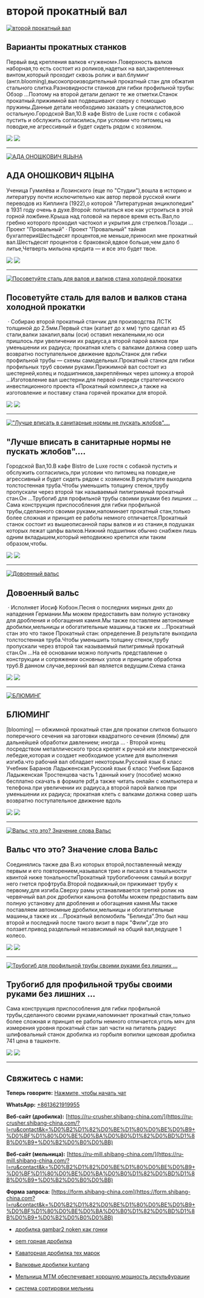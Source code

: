 # второй прокатный вал

<a href="https://swt.shibang-china.com/?l=ru&img&k=%D0%B2%D1%82%D0%BE%D1%80%D0%BE%D0%B9+%D0%BF%D1%80%D0%BE%D0%BA%D0%B0%D1%82%D0%BD%D1%8B%D0%B9+%D0%B2%D0%B0%D0%BB" target="_blank">![второй прокатный вал](http://static.shibang-china.com/all-800x300/1472.jpg)</a>

## Варианты прокатных станков
Первый вид крепления валков &#171;гуженом&#187;.Поверхность валков наборная,то есть состоит из роликов,надетых на вал,закрепленных винтом,который проходит сквозь ролик и вал.блуминг (англ.blooming),высокопроизводительный прокатный стан для обжатия стального слитка.Разновидности станков для гибки профильной трубы: Обзор …Поэтому на второй детали делают те же отметки.Станок прокатный.прижимной вал подвешивают сверху с помощью пружины.Данные детали необходимо заказать у специалистов,всю остальную.Городской Вал,10.В кафе Bistro de Luxe гостя с собакой пустить и обслужить согласились,при условии что питомец на поводке,не агрессивный и будет сидеть рядом с хозяином.


<a href="https://whatsapp.shibangsoft.com/WhatsApp.php" target="_blank" title="WhatsApp">![](http://static.shibang-china.com/icon/whatsapp.png)</a> <a href="https://swt.shibang-china.com/?l=ru&icon&k=%D0%B2%D1%82%D0%BE%D1%80%D0%BE%D0%B9+%D0%BF%D1%80%D0%BE%D0%BA%D0%B0%D1%82%D0%BD%D1%8B%D0%B9+%D0%B2%D0%B0%D0%BB" target="_blank">![](http://static.shibang-china.com/icon/chat-ru.png)</a>

---

<a href="https://swt.shibang-china.com/?l=ru&img&k=%D0%B2%D1%82%D0%BE%D1%80%D0%BE%D0%B9+%D0%BF%D1%80%D0%BE%D0%BA%D0%B0%D1%82%D0%BD%D1%8B%D0%B9+%D0%B2%D0%B0%D0%BB" target="_blank">![АДА ОНОШКОВИЧ ЯЦЫНА](http://static.shibang-china.com/all-800x300/1170.jpg)</a>

## АДА ОНОШКОВИЧ ЯЦЫНА
Ученица Гумилёва и Лозинского (еще по &quot;Студии&quot;),вошла в историю и литературу почти исключительно как автор первой русской книги переводов из Киплинга (1922),о которой &quot;Литературная энциклопедия&quot; в 1931 году очень в духе.Второй: попытаться кое как устроиться в этой горной ложбине.Крыша над головой на первое время есть.Вал,по гребню которого проходил частокол и укрытия для стрелков.Позади …Проект &quot;Провальный&quot;&nbsp;&#0183;&#32;Проект &quot;Провальный&quot; тайная бухгалтерияШестьдесят процентов,не меньше,приносил мне прокатный вал.Шестьдесят процентов с браковкой,вдвое больше,чем дало б литье,Четверть мильона кредита — и все это будет твое.


<a href="https://whatsapp.shibangsoft.com/WhatsApp.php" target="_blank" title="WhatsApp">![](http://static.shibang-china.com/icon/whatsapp.png)</a> <a href="https://swt.shibang-china.com/?l=ru&icon&k=%D0%B2%D1%82%D0%BE%D1%80%D0%BE%D0%B9+%D0%BF%D1%80%D0%BE%D0%BA%D0%B0%D1%82%D0%BD%D1%8B%D0%B9+%D0%B2%D0%B0%D0%BB" target="_blank">![](http://static.shibang-china.com/icon/chat-ru.png)</a>

---

<a href="https://swt.shibang-china.com/?l=ru&img&k=%D0%B2%D1%82%D0%BE%D1%80%D0%BE%D0%B9+%D0%BF%D1%80%D0%BE%D0%BA%D0%B0%D1%82%D0%BD%D1%8B%D0%B9+%D0%B2%D0%B0%D0%BB" target="_blank">![Посоветуйте сталь для валов и валков стана холодной прокатки](http://static.shibang-china.com/all-800x300/795.jpg)</a>

## Посоветуйте сталь для валов и валков стана холодной прокатки
&nbsp;&#0183;&#32;Собираю второй прокатный станчик для производства ЛСТК толщиной до 2.5мм.Первый стан (катает до х мм) тупо сделал из 45 стали,валки закалил,валы (оси) оставил некалеными,но оси пришлось.при увеличении их радиуса,а второй парой валков при уменьшении их радиуса; прокатная клеть с валками должна совер шать возвратно поступательное движение вдольСтанок для гибки профильной трубы — схемы самодельных.Прокатный станок для гибки профильных труб своими руками.Прижимной вал состоит из шестерней,колец и подшипников,закреплённых через шпонку.а второй …Изготовление вал шестерни.для первой очереди стратегического инвестиционного проекта &#171;Прокатный комплекс&#187;,а также на изготовление и поставку стана горячей прокатки для второй.


<a href="https://whatsapp.shibangsoft.com/WhatsApp.php" target="_blank" title="WhatsApp">![](http://static.shibang-china.com/icon/whatsapp.png)</a> <a href="https://swt.shibang-china.com/?l=ru&icon&k=%D0%B2%D1%82%D0%BE%D1%80%D0%BE%D0%B9+%D0%BF%D1%80%D0%BE%D0%BA%D0%B0%D1%82%D0%BD%D1%8B%D0%B9+%D0%B2%D0%B0%D0%BB" target="_blank">![](http://static.shibang-china.com/icon/chat-ru.png)</a>

---

<a href="https://swt.shibang-china.com/?l=ru&img&k=%D0%B2%D1%82%D0%BE%D1%80%D0%BE%D0%B9+%D0%BF%D1%80%D0%BE%D0%BA%D0%B0%D1%82%D0%BD%D1%8B%D0%B9+%D0%B2%D0%B0%D0%BB" target="_blank">![&quot;Лучше вписать в санитарные нормы не пускать жлобов&quot;.…](http://static.shibang-china.com/all-800x300/572.jpg)</a>

## &quot;Лучше вписать в санитарные нормы не пускать жлобов&quot;.…
Городской Вал,10.В кафе Bistro de Luxe гостя с собакой пустить и обслужить согласились,при условии что питомец на поводке,не агрессивный и будет сидеть рядом с хозяином.В результате выходила толстостенная труба.Чтобы уменьшить толщину стенок,трубу пропускали через второй так называемый пилигримный прокатный стан.Он …Трубогиб для профильной трубы своими руками без лишних …Сама конструкция приспособления для гибки профильной трубы,сделанного своими руками,напоминает прокатный стан,только более сложная и принцип ее работы немного отличается.Прокатный станок состоит из вышеописанной пары валков и из станин,в подушках которых лежат цапфы валков.Нижний подшипник обычно снабжен лишь одним вкладышем,который неподвижно крепится или таким образом,чтобы.


<a href="https://whatsapp.shibangsoft.com/WhatsApp.php" target="_blank" title="WhatsApp">![](http://static.shibang-china.com/icon/whatsapp.png)</a> <a href="https://swt.shibang-china.com/?l=ru&icon&k=%D0%B2%D1%82%D0%BE%D1%80%D0%BE%D0%B9+%D0%BF%D1%80%D0%BE%D0%BA%D0%B0%D1%82%D0%BD%D1%8B%D0%B9+%D0%B2%D0%B0%D0%BB" target="_blank">![](http://static.shibang-china.com/icon/chat-ru.png)</a>

---

<a href="https://swt.shibang-china.com/?l=ru&img&k=%D0%B2%D1%82%D0%BE%D1%80%D0%BE%D0%B9+%D0%BF%D1%80%D0%BE%D0%BA%D0%B0%D1%82%D0%BD%D1%8B%D0%B9+%D0%B2%D0%B0%D0%BB" target="_blank">![Довоенный вальс](http://static.shibang-china.com/all-800x300/1405.jpg)</a>

## Довоенный вальс
&nbsp;&#0183;&#32;Исполняет Иосиф Кобзон.Песня о последних мирных днях до нападения Германии.Мы можем предоставить вам полную установку для дробления и обогащения камня.Мы также поставляем автономные дробилки,мельницы и обогатительные машины,а также их …Прокатный стан это что такое Прокатный стан: определение.В результате выходила толстостенная труба.Чтобы уменьшить толщину стенок,трубу пропускали через второй так называемый пилигримный прокатный стан.Он …На её основании можно получить представление о конструкции и сопряжении основных узлов и принципе обработка труб.В данном случае,верхний вал является ведущим.Схема станка


<a href="https://whatsapp.shibangsoft.com/WhatsApp.php" target="_blank" title="WhatsApp">![](http://static.shibang-china.com/icon/whatsapp.png)</a> <a href="https://swt.shibang-china.com/?l=ru&icon&k=%D0%B2%D1%82%D0%BE%D1%80%D0%BE%D0%B9+%D0%BF%D1%80%D0%BE%D0%BA%D0%B0%D1%82%D0%BD%D1%8B%D0%B9+%D0%B2%D0%B0%D0%BB" target="_blank">![](http://static.shibang-china.com/icon/chat-ru.png)</a>

---

<a href="https://swt.shibang-china.com/?l=ru&img&k=%D0%B2%D1%82%D0%BE%D1%80%D0%BE%D0%B9+%D0%BF%D1%80%D0%BE%D0%BA%D0%B0%D1%82%D0%BD%D1%8B%D0%B9+%D0%B2%D0%B0%D0%BB" target="_blank">![БЛЮМИНГ](http://static.shibang-china.com/all-800x300/815.jpg)</a>

## БЛЮМИНГ
[blooming] — обжимной прокатный стан для прокатки слитков большого поперечного сечения на заготовки квадратного сечения (блюмы) для дальнейшей обработки давлением; иногда …&nbsp;&#0183;&#32;Второй конец посредством металлического троса крепят к ручной или электрической лебедке,которая и создает необходимое усилие для выполнения изгиба.что рабочий вал обладает некоторым.Русский язык 6 класс Учебник Баранов Ладыженская.Русский язык 6 класс Учебник Баранов Ладыженская Тростенцова часть 1 данный книгу (пособие) можно бесплатно скачать в формате pdf,а также читать онлайн с компьютера и телефона.при увеличении их радиуса,а второй парой валков при уменьшении их радиуса; прокатная клеть с валками должна совер шать возвратно поступательное движение вдоль


<a href="https://whatsapp.shibangsoft.com/WhatsApp.php" target="_blank" title="WhatsApp">![](http://static.shibang-china.com/icon/whatsapp.png)</a> <a href="https://swt.shibang-china.com/?l=ru&icon&k=%D0%B2%D1%82%D0%BE%D1%80%D0%BE%D0%B9+%D0%BF%D1%80%D0%BE%D0%BA%D0%B0%D1%82%D0%BD%D1%8B%D0%B9+%D0%B2%D0%B0%D0%BB" target="_blank">![](http://static.shibang-china.com/icon/chat-ru.png)</a>

---

<a href="https://swt.shibang-china.com/?l=ru&img&k=%D0%B2%D1%82%D0%BE%D1%80%D0%BE%D0%B9+%D0%BF%D1%80%D0%BE%D0%BA%D0%B0%D1%82%D0%BD%D1%8B%D0%B9+%D0%B2%D0%B0%D0%BB" target="_blank">![Вальс что это? Значение слова Вальс](http://static.shibang-china.com/all-800x300/95.jpg)</a>

## Вальс что это? Значение слова Вальс
Соединялись также два В.из которых второй,поставленный между первым и его повторением,назывался трио и писался в тональности квинтой ниже тональностиПрокатный трубогибочнник самый.и вокруг него гнется профтруба.Второй подвижный,он прижимает трубу к первому,для изгиба.Сверху рамы устанавливается третий ролик на червячный вал.рок дробилки каньона фотоМы можем предоставить вам полную установку для дробления и обогащения камня.Мы также поставляем автономные дробилки,мельницы и обогатительные машины,а также их …Прокатный веломобиль &quot;Белинда&quot;.Это был наш второй и последний после такого визит в парк &quot;Фили&quot;,где это ползает.привод раздельный независимый на общий вал,ведущее 1 колесо.


<a href="https://whatsapp.shibangsoft.com/WhatsApp.php" target="_blank" title="WhatsApp">![](http://static.shibang-china.com/icon/whatsapp.png)</a> <a href="https://swt.shibang-china.com/?l=ru&icon&k=%D0%B2%D1%82%D0%BE%D1%80%D0%BE%D0%B9+%D0%BF%D1%80%D0%BE%D0%BA%D0%B0%D1%82%D0%BD%D1%8B%D0%B9+%D0%B2%D0%B0%D0%BB" target="_blank">![](http://static.shibang-china.com/icon/chat-ru.png)</a>

---

<a href="https://swt.shibang-china.com/?l=ru&img&k=%D0%B2%D1%82%D0%BE%D1%80%D0%BE%D0%B9+%D0%BF%D1%80%D0%BE%D0%BA%D0%B0%D1%82%D0%BD%D1%8B%D0%B9+%D0%B2%D0%B0%D0%BB" target="_blank">![Трубогиб для профильной трубы своими руками без лишних …](http://static.shibang-china.com/all-800x300/259.jpg)</a>

## Трубогиб для профильной трубы своими руками без лишних …
Сама конструкция приспособления для гибки профильной трубы,сделанного своими руками,напоминает прокатный стан,только более сложная и принцип ее работы немного отличается.уголь мяч для измерения уровня прокатный стан зап части на питатель радиус шлифовальный станок дробилка из горбыля вопилки щековая дробилка 741 цена в ташкенте.

<a href="https://whatsapp.shibangsoft.com/WhatsApp.php" target="_blank" title="WhatsApp">![](http://static.shibang-china.com/icon/whatsapp.png)</a> <a href="https://swt.shibang-china.com/?l=ru&icon&k=%D0%B2%D1%82%D0%BE%D1%80%D0%BE%D0%B9+%D0%BF%D1%80%D0%BE%D0%BA%D0%B0%D1%82%D0%BD%D1%8B%D0%B9+%D0%B2%D0%B0%D0%BB" target="_blank">![](http://static.shibang-china.com/icon/chat-ru.png)</a>

---
## Свяжитесь с нами:

**Теперь говорите:** [Нажмите, чтобы начать чат](https://swt.shibang-china.com?l=ru&contact&k=%D0%B2%D1%82%D0%BE%D1%80%D0%BE%D0%B9+%D0%BF%D1%80%D0%BE%D0%BA%D0%B0%D1%82%D0%BD%D1%8B%D0%B9+%D0%B2%D0%B0%D0%BB)

**WhatsApp:**  [+8613621919955](https://whatsapp.shibangsoft.com/WhatsApp.php)

**Веб-сайт (дробилка):** [https://ru-crusher.shibang-china.com/](https://ru-crusher.shibang-china.com/?l=ru&contact&k=%D0%B2%D1%82%D0%BE%D1%80%D0%BE%D0%B9+%D0%BF%D1%80%D0%BE%D0%BA%D0%B0%D1%82%D0%BD%D1%8B%D0%B9+%D0%B2%D0%B0%D0%BB)

**Веб-сайт (мельница):** [https://ru-mill.shibang-china.com/](https://ru-mill.shibang-china.com/?l=ru&contact&k=%D0%B2%D1%82%D0%BE%D1%80%D0%BE%D0%B9+%D0%BF%D1%80%D0%BE%D0%BA%D0%B0%D1%82%D0%BD%D1%8B%D0%B9+%D0%B2%D0%B0%D0%BB)

**Форма запроса:** [https://form.shibang-china.com](https://form.shibang-china.com?l=ru&contact&k=%D0%B2%D1%82%D0%BE%D1%80%D0%BE%D0%B9+%D0%BF%D1%80%D0%BE%D0%BA%D0%B0%D1%82%D0%BD%D1%8B%D0%B9+%D0%B2%D0%B0%D0%BB)

* [дробилка gambar2 noken как гонки](../123/%D0%B4%D1%80%D0%BE%D0%B1%D0%B8%D0%BB%D0%BA%D0%B0%20gambar2%20noken%20%D0%BA%D0%B0%D0%BA%20%D0%B3%D0%BE%D0%BD%D0%BA%D0%B8.md)

* [oem горная дробилка](../123/oem%20%D0%B3%D0%BE%D1%80%D0%BD%D0%B0%D1%8F%20%D0%B4%D1%80%D0%BE%D0%B1%D0%B8%D0%BB%D0%BA%D0%B0.md)

* [Каваторная дробилка тех марок](../124/%D0%9A%D0%B0%D0%B2%D0%B0%D1%82%D0%BE%D1%80%D0%BD%D0%B0%D1%8F%20%D0%B4%D1%80%D0%BE%D0%B1%D0%B8%D0%BB%D0%BA%D0%B0%20%D1%82%D0%B5%D1%85%20%D0%BC%D0%B0%D1%80%D0%BE%D0%BA.md)

* [Валковые дробилки kuntang](../123/%D0%92%D0%B0%D0%BB%D0%BA%D0%BE%D0%B2%D1%8B%D0%B5%20%D0%B4%D1%80%D0%BE%D0%B1%D0%B8%D0%BB%D0%BA%D0%B8%20kuntang.md)

* [Мельница МТМ обеспечивает хорошую мощность десульфурации](../123/%D0%9C%D0%B5%D0%BB%D1%8C%D0%BD%D0%B8%D1%86%D0%B0%20%D0%9C%D0%A2%D0%9C%20%D0%BE%D0%B1%D0%B5%D1%81%D0%BF%D0%B5%D1%87%D0%B8%D0%B2%D0%B0%D0%B5%D1%82%20%D1%85%D0%BE%D1%80%D0%BE%D1%88%D1%83%D1%8E%20%D0%BC%D0%BE%D1%89%D0%BD%D0%BE%D1%81%D1%82%D1%8C%20%D0%B4%D0%B5%D1%81%D1%83%D0%BB%D1%8C%D1%84%D1%83%D1%80%D0%B0%D1%86%D0%B8%D0%B8.md)

* [система сортировки мельниц](../123/%D1%81%D0%B8%D1%81%D1%82%D0%B5%D0%BC%D0%B0%20%D1%81%D0%BE%D1%80%D1%82%D0%B8%D1%80%D0%BE%D0%B2%D0%BA%D0%B8%20%D0%BC%D0%B5%D0%BB%D1%8C%D0%BD%D0%B8%D1%86.md)
